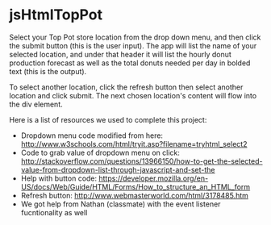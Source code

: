 # jsHtmlTopPot

Select your Top Pot store location from the drop down menu, and then click the submit button (this is the user input). The app will list the name of your selected location, and under that header it will list the hourly donut production forecast as well as the total donuts needed per day in bolded text (this is the output).

To select another location, click the refresh button then select another location and click submit. The next chosen location's content will flow into the div element.

Here is a list of resources we used to complete this project:
* Dropdown menu code modified from here: http://www.w3schools.com/html/tryit.asp?filename=tryhtml_select2
* Code to grab value of dropdown menu on click: http://stackoverflow.com/questions/13966150/how-to-get-the-selected-value-from-dropdown-list-through-javascript-and-set-the
* Help with button code: https://developer.mozilla.org/en-US/docs/Web/Guide/HTML/Forms/How_to_structure_an_HTML_form
* Refresh button: http://www.webmasterworld.com/html/3178485.htm
* We got help from Nathan (classmate) with the event listener fucntionality as well
